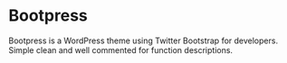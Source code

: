 # Bootpress
Bootpress is a WordPress theme using Twitter Bootstrap for developers. Simple clean and well commented for function descriptions.
